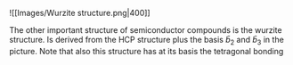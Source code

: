 ![[Images/Wurzite structure.png|400]]

The other important structure of semiconductor compounds is the wurzite structure.
Is derived from the HCP structure plus the basis $\bar{b}_2$ and $\bar{b}_3$ in the picture.
Note that also this structure has at its basis the tetragonal bonding